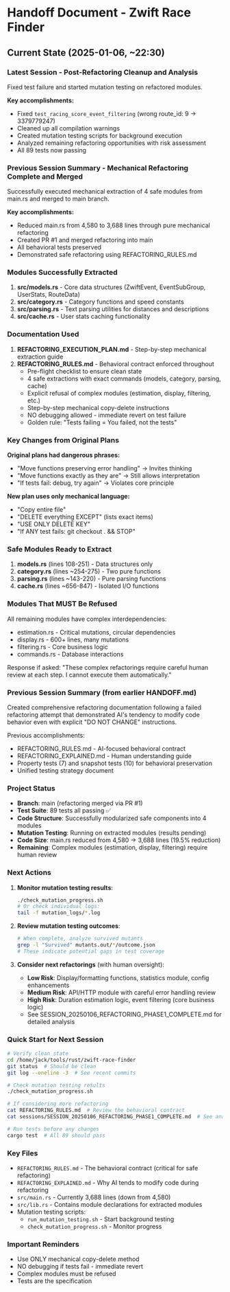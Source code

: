 # Handoff Document - Zwift Race Finder

## Current State (2025-01-06, ~22:30)

### Latest Session - Post-Refactoring Cleanup and Analysis

Fixed test failure and started mutation testing on refactored modules.

**Key accomplishments:**
- Fixed `test_racing_score_event_filtering` (wrong route_id: 9 → 3379779247)
- Cleaned up all compilation warnings
- Created mutation testing scripts for background execution
- Analyzed remaining refactoring opportunities with risk assessment
- All 89 tests now passing

### Previous Session Summary - Mechanical Refactoring Complete and Merged

Successfully executed mechanical extraction of 4 safe modules from main.rs and merged to main branch.

**Key accomplishments:**
- Reduced main.rs from 4,580 to 3,688 lines through pure mechanical refactoring
- Created PR #1 and merged refactoring into main
- All behavioral tests preserved
- Demonstrated safe refactoring using REFACTORING_RULES.md

### Modules Successfully Extracted

1. **src/models.rs** - Core data structures (ZwiftEvent, EventSubGroup, UserStats, RouteData)
2. **src/category.rs** - Category functions and speed constants
3. **src/parsing.rs** - Text parsing utilities for distances and descriptions
4. **src/cache.rs** - User stats caching functionality

### Documentation Used

1. **REFACTORING_EXECUTION_PLAN.md** - Step-by-step mechanical extraction guide
2. **REFACTORING_RULES.md** - Behavioral contract enforced throughout
   - Pre-flight checklist to ensure clean state
   - 4 safe extractions with exact commands (models, category, parsing, cache)
   - Explicit refusal of complex modules (estimation, display, filtering, etc.)
   - Step-by-step mechanical copy-delete instructions
   - NO debugging allowed - immediate revert on test failure
   - Golden rule: "Tests failing = You failed, not the tests"

### Key Changes from Original Plans

**Original plans had dangerous phrases:**
- "Move functions preserving error handling" → Invites thinking
- "Move functions exactly as they are" → Still allows interpretation
- "If tests fail: debug, try again" → Violates core principle

**New plan uses only mechanical language:**
- "Copy entire file"
- "DELETE everything EXCEPT" (lists exact items)
- "USE ONLY DELETE KEY"
- "If ANY test fails: git checkout . && STOP"

### Safe Modules Ready to Extract

1. **models.rs** (lines 108-251) - Data structures only
2. **category.rs** (lines ~254-275) - Two pure functions
3. **parsing.rs** (lines ~143-220) - Pure parsing functions
4. **cache.rs** (lines ~656-847) - Isolated I/O functions

### Modules That MUST Be Refused

All remaining modules have complex interdependencies:
- estimation.rs - Critical mutations, circular dependencies
- display.rs - 600+ lines, many mutations
- filtering.rs - Core business logic
- commands.rs - Database interactions

Response if asked: "These complex refactorings require careful human review at each step. I cannot execute them automatically."

### Previous Session Summary (from earlier HANDOFF.md)

Created comprehensive refactoring documentation following a failed refactoring attempt that demonstrated AI's tendency to modify code behavior even with explicit "DO NOT CHANGE" instructions.

Previous accomplishments:
- REFACTORING_RULES.md - AI-focused behavioral contract
- REFACTORING_EXPLAINED.md - Human understanding guide
- Property tests (7) and snapshot tests (10) for behavioral preservation
- Unified testing strategy document

### Project Status

- **Branch**: main (refactoring merged via PR #1)
- **Test Suite**: 89 tests all passing ✅
- **Code Structure**: Successfully modularized safe components into 4 modules
- **Mutation Testing**: Running on extracted modules (results pending)
- **Code Size**: main.rs reduced from 4,580 → 3,688 lines (19.5% reduction)
- **Remaining**: Complex modules (estimation, display, filtering) require human review

### Next Actions

1. **Monitor mutation testing results**:
   ```bash
   ./check_mutation_progress.sh
   # Or check individual logs:
   tail -f mutation_logs/*.log
   ```

2. **Review mutation testing outcomes**:
   ```bash
   # When complete, analyze survived mutants
   grep -l "Survived" mutants.out/*/outcome.json
   # These indicate potential gaps in test coverage
   ```

3. **Consider next refactorings** (with human oversight):
   - **Low Risk**: Display/formatting functions, statistics module, config enhancements
   - **Medium Risk**: API/HTTP module with careful error handling review  
   - **High Risk**: Duration estimation logic, event filtering (core business logic)
   - See SESSION_20250106_REFACTORING_PHASE1_COMPLETE.md for detailed analysis

### Quick Start for Next Session
```bash
# Verify clean state
cd /home/jack/tools/rust/zwift-race-finder
git status  # Should be clean
git log --oneline -3  # See recent commits

# Check mutation testing results
./check_mutation_progress.sh

# If considering more refactoring
cat REFACTORING_RULES.md  # Review the behavioral contract
cat sessions/SESSION_20250106_REFACTORING_PHASE1_COMPLETE.md  # See analysis

# Run tests before any changes
cargo test  # All 89 should pass
```

### Key Files
- `REFACTORING_RULES.md` - The behavioral contract (critical for safe refactoring)
- `REFACTORING_EXPLAINED.md` - Why AI tends to modify code during refactoring
- `src/main.rs` - Currently 3,688 lines (down from 4,580)
- `src/lib.rs` - Contains module declarations for extracted modules
- Mutation testing scripts:
  - `run_mutation_testing.sh` - Start background testing
  - `check_mutation_progress.sh` - Monitor progress

### Important Reminders
- Use ONLY mechanical copy-delete method
- NO debugging if tests fail - immediate revert
- Complex modules must be refused
- Tests are the specification